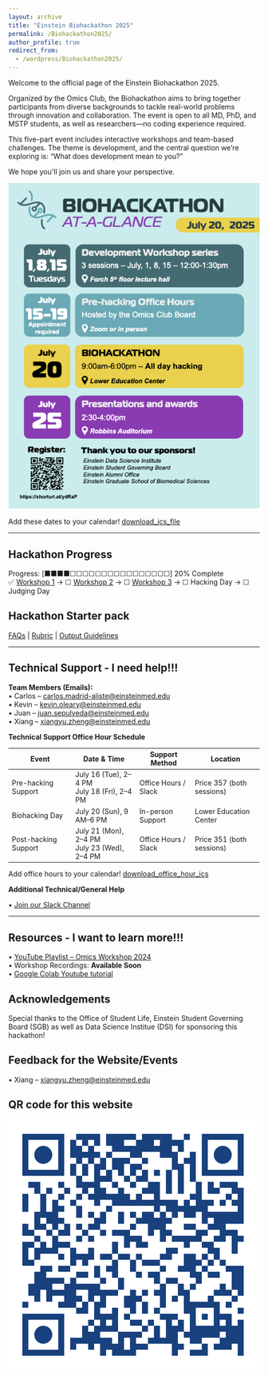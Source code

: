 ```yaml
---
layout: archive
title: "Einstein Biohackathon 2025"
permalink: /Biohackathon2025/
author_profile: true
redirect_from:
  - /wordpress/Biohackathon2025/
---
```



Welcome to the official page of the Einstein Biohackathon 2025.

Organized by the Omics Club, the Biohackathon aims to bring together participants from diverse backgrounds to tackle real-world problems through innovation and collaboration. The event is open to all MD, PhD, and MSTP students, as well as researchers—no coding experience required.

This five-part event includes interactive workshops and team-based challenges. The theme is development, and the central question we’re exploring is: “What does development mean to you?”

We hope you'll join us and share your perspective.


 ![Omics Hackathon Flyer](/images/Biohackathon_Flyer.png)

Add these dates to your calendar! [download_ics_file](/files/Merged_Biohackathon_Calendar.ics)

---
## Hackathon Progress
Progress: [■■■■☐☐☐☐☐☐☐☐☐☐☐☐☐☐☐☐] 20% Complete  
✅ [Workshop 1](/images/Biohackathon%20Workshop%201.jpg) → ☐ [Workshop 2](/images/Biohackathon%20Workshop%202.jpeg) → ☐ [Workshop 3](/images/Biohackathon%20Workshop%203.jpeg) → ☐ Hacking Day → ☐ Judging Day



## Hackathon Starter pack
[FAQs](https://docs.google.com/document/d/1XuYHQF3yGem8wmNqxUW1tVc268r4UHlVoXTsaWrW81Y/edit?usp=sharing)
 | [Rubric](/images/Hackathon_Rubric.png) | [Output Guidelines](/images/Hackathon_Guidelines.png)

---

## Technical Support - I need help!!!

**Team Members (Emails):**  
• Carlos – [carlos.madrid-aliste@einsteinmed.edu](mailto:carlos.madrid-aliste@einsteinmed.edu)  
• Kevin – [kevin.oleary@einsteinmed.edu](mailto:kevin.oleary@einsteinmed.edu)  
• Juan – [juan.sepulveda@einsteinmed.edu](mailto:juan.sepulveda@einsteinmed.edu)  
• Xiang – [xiangyu.zheng@einsteinmed.edu](mailto:xiangyu.zheng@einsteinmed.edu)


**Technical Support Office Hour Schedule**

| **Event**            | **Date & Time**                                       | **Support Method**     | **Location**                  |
|----------------------|--------------------------------------------------------|-------------------------|-------------------------------|
| Pre-hacking Support  | July 16 (Tue), 2–4 PM  <br> July 18 (Fri), 2–4 PM      | Office Hours / Slack    | Price 357 (both sessions)     |
| Biohacking Day       | July 20 (Sun), 9 AM–6 PM                               | In-person Support       | Lower Education Center        |
| Post-hacking Support | July 21 (Mon), 2–4 PM  <br> July 23 (Wed), 2–4 PM      | Office Hours / Slack    | Price 351 (both sessions)     |

Add office hours to your calendar! [download_office_hour_ics](/files/merged_office_hours.ics)


**Additional Technical/General Help**

• [Join our Slack Channel](https://join.slack.com/t/einsteinmonteomics/shared_invite/zt-38pcngmya-6b7DFhjXnLrkqjkZmM~X0Q)

---

##  Resources - I want to learn more!!!

• [YouTube Playlist – Omics Workshop 2024](https://www.youtube.com/playlist?list=PLYwHdvhxrSjv_UXR5kI6L0zCBoQvrvcmj)  
• Workshop Recordings: **Available Soon**  
• [Google Colab Youtube tutorial](https://youtu.be/RLYoEyIHL6A?si=CycTnF7ng5fUPQxH)



## Acknowledgements

Special thanks to the Office of Student Life, Einstein Student Governing Board (SGB) as well as Data Science Institue (DSI) for sponsoring this hackathon!


## Feedback for the Website/Events 

• Xiang – [xiangyu.zheng@einsteinmed.edu](mailto:xiangyu.zheng@einsteinmed.edu)


## QR code for this website

 ![Website QRcode](/images/Biohackathon_website.png)
